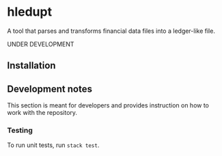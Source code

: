 # hledupt

A tool that parses and transforms financial data files into a ledger-like file.

UNDER DEVELOPMENT

## Installation

## Development notes

This section is meant for developers and provides instruction on how to work
with the repository.

### Testing

To run unit tests, run `stack test`.
